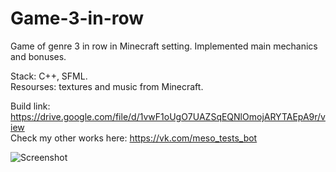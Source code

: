 # Game-3-in-row

Game of genre 3 in row in Minecraft setting.
Implemented main mechanics and bonuses.   

Stack: C++, SFML.   
Resourses: textures and music from Minecraft.   

Build link: https://drive.google.com/file/d/1vwF1oUgO7UAZSqEQNlOmojARYTAEpA9r/view   
Check my other works here: https://vk.com/meso_tests_bot

![Screenshot](/screenshots/3-in-row-scrsht.png "game screenshot")

